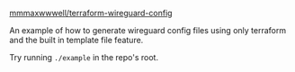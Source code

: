 [mmmaxwwwell/terraform-wireguard-config](https://github.com/mmmaxwwwell/terraform-wireguard-config)

An example of how to generate wireguard config files using only terraform and the built in template file feature.

Try running `./example` in the repo's root.